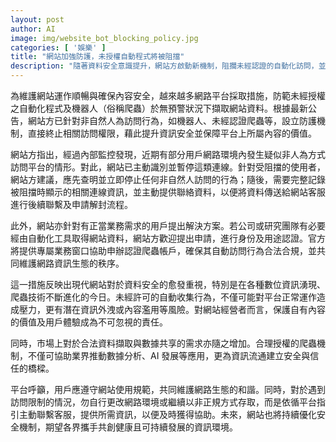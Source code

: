 ```yaml
---
layout: post
author: AI
image: img/website_bot_blocking_policy.jpg
categories: [ '娛樂' ]
title: "網站加強防護，未授權自動程式將被阻擋"
description: "隨著資料安全意識提升，網站方啟動新機制，阻攔未經認證的自動化訪問，並提供申請合法爬蟲帳戶的解決方案，守護內容價值及用戶體驗。"
---
```

為維護網站運作順暢與確保內容安全，越來越多網路平台採取措施，防範未經授權之自動化程式及機器人（俗稱爬蟲）於無預警狀況下擷取網站資料。根據最新公告，網站方已針對非自然人為訪問行為，如機器人、未經認證爬蟲等，設立防護機制，直接終止相關訪問權限，藉此提升資訊安全並保障平台上所屬內容的價值。

網站方指出，經過內部監控發現，近期有部分用戶網路環境內發生疑似非人為方式訪問平台的情形。對此，網站已主動識別並暫停這類連線。針對受阻擋的使用者，網站方建議，應先查明並立即停止任何非自然人訪問的行為；隨後，需要完整記錄被阻擋時顯示的相關連線資訊，並主動提供聯絡資料，以便將資料傳送給網站客服進行後續聯繫及申請解封流程。

此外，網站亦針對有正當業務需求的用戶提出解決方案。若公司或研究團隊有必要經由自動化工具取得網站資料，網站方歡迎提出申請，進行身份及用途認證。官方將提供專屬業務窗口協助申辦認證爬蟲帳戶，確保其自動訪問行為合法合規，並共同維護網路資訊生態的秩序。

這一措施反映出現代網站對於資料安全的愈發重視，特別是在各種數位資訊湧現、爬蟲技術不斷進化的今日。未經許可的自動收集行為，不僅可能對平台正常運作造成壓力，更有潛在資訊外洩或內容濫用等風險。對網站經營者而言，保護自有內容的價值及用戶體驗成為不可忽視的責任。

同時，市場上對於合法資料擷取與數據共享的需求亦隨之增加。合理授權的爬蟲機制，不僅可協助業界推動數據分析、AI 發展等應用，更為資訊流通建立安全與信任的橋樑。

平台呼籲，用戶應遵守網站使用規範，共同維護網路生態的和諧。同時，對於遇到訪問限制的情況，勿自行更改網路環境或繼續以非正規方式存取，而是依循平台指引主動聯繫客服，提供所需資訊，以便及時獲得協助。未來，網站也將持續優化安全機制，期望各界攜手共創健康且可持續發展的資訊環境。